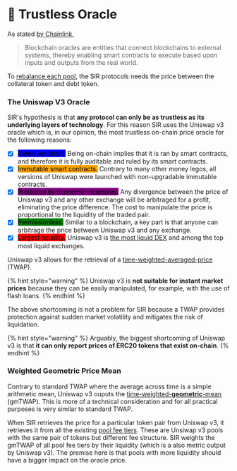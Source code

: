 # 🔮 Trustless Oracle

As stated [by Chainlink](https://chain.link/education/blockchain-oracles),

> Blockchain oracles are entities that connect blockchains to external systems, thereby enabling smart contracts to execute based upon inputs and outputs from the real world.

To [rebalance each pool](broken-reference), the SIR protocols needs the price between the collateral token and debt token.

### The Uniswap V3 Oracle

SIR's hypothesis is that **any protocol can only be as trustless as its underlying layers of technology**. For this reason SIR uses the Uniswap v3 oracle which is, in our opinion, the most trustless on-chain price oracle for the following reasons:

* [x] <mark style="background-color:blue;">Purely on-chain.</mark> Being on-chain implies that it is ran by smart contracts, and therefore it is fully auditable and ruled by its smart contracts.
* [x] <mark style="background-color:orange;">Immutable smart contracts.</mark> Contrary to many other money legos, all versions of Uniswap were launched with non-upgradable immutable contracts.
* [x] <mark style="background-color:purple;">Protected by economic incentives.</mark> Any divergence between the price of Uniswap v3 and any other exchange will be arbitraged for a profit, eliminating the price difference. The cost to manipulate the price is proportional to the liquidity of the traded pair.
* [x] <mark style="background-color:green;">Permissionless.</mark> Similar to a blockchain, a key part is that anyone can arbitrage the price between Uniswap v3 and any exchange.
* [x] <mark style="background-color:red;">Largest liquidity.</mark> Uniswap v3 is [the most liquid DEX](https://www.coingecko.com/en/dex) and among the top most liquid exchanges.

Uniswap v3 allows for the retrieval of a [time-weighted-averaged-price](https://en.wikipedia.org/wiki/Time-weighted\_average\_price) (TWAP).

{% hint style="warning" %}
Uniswap v3 is **not suitable for instant market prices** because they can be easily manipulated, for example, with the use of flash loans.
{% endhint %}

The above shortcoming is not a problem for SIR because a TWAP provides protection against sudden market volatility and mitigates the risk of liquidation.

{% hint style="warning" %}
Arguably, the biggest shortcoming of Uniswap v3 is that **it can only report prices of ERC20 tokens that exist on-chain**.
{% endhint %}

### Weighted Geometric Price Mean

Contrary to standard TWAP where the average across time is a simple arithmetic mean, Uniswap v3 ouputs the [time-weighted-**geometric**-mean](https://twitter.com/danrobinson/status/1455237045568348163?lang=en) (gmTWAP). This is more of a technical consideration and for all practical purposes is very similar to standard TWAP.

When SIR retrieves the price for a particular token pair from Uniswap v3, it retrieves it from all the existing [pool fee tiers](https://docs.uniswap.org/protocol/concepts/V3-overview/fees#pool-fees-tiers). These are Unsiwap v3 pools with the same pair of tokens but different fee structure. SIR weights the gmTWAP of all pool fee tiers by their liquidity (which is a also metric output by Uniswap v3). The premise here is that pools with more liquidity should have a bigger impact on the oracle price.
